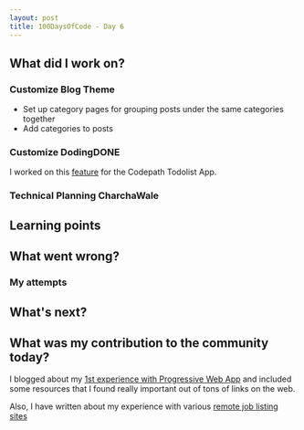 ```yaml
---
layout: post
title: 100DaysOfCode - Day 6
---
```

## What did I work on?

### Customize Blog Theme
- Set up category pages for grouping posts under the same categories together
- Add categories to posts

### Customize DodingDONE 
I worked on this [feature](github-repo-branch-url) for the Codepath Todolist App. 

### Technical Planning CharchaWale

## Learning points

## What went wrong?

### My attempts

## What's next?

## What was my contribution to the community today?
I blogged about my [1st experience with Progressive Web App](/pwa-reflection/) and included some resources that I found really important out of tons of links on the web.

Also, I have written about my experience with various [remote job listing sites](/start-freelance/)
